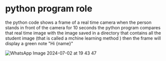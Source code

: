 # python program role 

the python code shows a frame of a real time camera when the person stands in front of the camera for 10 seconds the python program
compares that real time image with the image saved in a directory that contains all the student image 
(that is called a mchine learning method ) then the frame will display a green note "Hi {name}"


![WhatsApp Image 2024-07-02 at 19 43 47](https://github.com/Cheeth5/School-Security-System-/assets/117034442/2048aad2-bcea-41a3-bdb5-99cbcc6adb6e)

